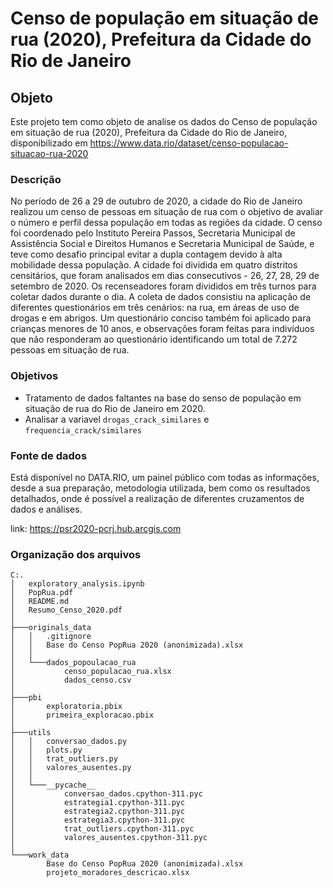 <h1> Censo de população em situação de rua (2020), Prefeitura da Cidade do Rio de Janeiro  </h1>

<h2> Objeto </h2>

Este projeto tem como objeto de analise os dados do Censo de população em situação de rua (2020), Prefeitura da Cidade do Rio de Janeiro, disponibilizado em https://www.data.rio/dataset/censo-populacao-situacao-rua-2020

<h3> Descrição </h3>

No período de 26 a 29 de outubro de 2020, a cidade do Rio de Janeiro realizou um censo de pessoas em situação de rua com o objetivo de avaliar o número e perfil dessa população em todas as regiões da cidade. O censo foi coordenado pelo Instituto Pereira Passos, Secretaria Municipal de Assistência Social e Direitos Humanos e Secretaria Municipal de Saúde, e teve como desafio principal evitar a dupla contagem devido à alta mobilidade dessa população. A cidade foi dividida em quatro distritos censitários, que foram analisados em dias consecutivos - 26, 27, 28, 29 de setembro de 2020. Os recenseadores foram divididos em três turnos para coletar dados durante o dia. A coleta de dados consistiu na aplicação de diferentes questionários em três cenários: na rua, em áreas de uso de drogas e em abrigos. Um questionário conciso também foi aplicado para crianças menores de 10 anos, e observações foram feitas para indivíduos que não responderam ao questionário identificando um total de 7.272 pessoas em situação de rua.


<h3> Objetivos </h3>

- Tratamento de dados faltantes na base do senso de população em situação de rua do Rio de Janeiro em 2020.
- Analisar a variavel `drogas_crack_similares` e `frequencia_crack/similares`

<h3> Fonte de dados </h3>

Está disponível no DATA.RIO, um painel público com todas as informações, desde a sua preparação, metodologia utilizada, bem como os resultados detalhados, onde é possível a realização de diferentes cruzamentos de
dados e análises.

link: https://psr2020-pcrj.hub.arcgis.com







<h3> Organização dos arquivos </h3>

``` shell
C:.
│   exploratory_analysis.ipynb
│   PopRua.pdf
│   README.md
│   Resumo_Censo_2020.pdf
│
├───originals_data
│   │   .gitignore
│   │   Base do Censo PopRua 2020 (anonimizada).xlsx
│   │
│   └───dados_popoulacao_rua
│           censo_populacao_rua.xlsx
│           dados_censo.csv
│
├───pbi
│       exploratoria.pbix
│       primeira_exploracao.pbix
│
├───utils
│   │   conversao_dados.py
│   │   plots.py
│   │   trat_outliers.py
│   │   valores_ausentes.py
│   │
│   └───__pycache__
│           conversao_dados.cpython-311.pyc
│           estrategia1.cpython-311.pyc
│           estrategia2.cpython-311.pyc
│           estrategia3.cpython-311.pyc
│           trat_outliers.cpython-311.pyc
│           valores_ausentes.cpython-311.pyc
│
└───work_data
        Base do Censo PopRua 2020 (anonimizada).xlsx
        projeto_moradores_descricao.xlsx

```
<h3>  </h3>


